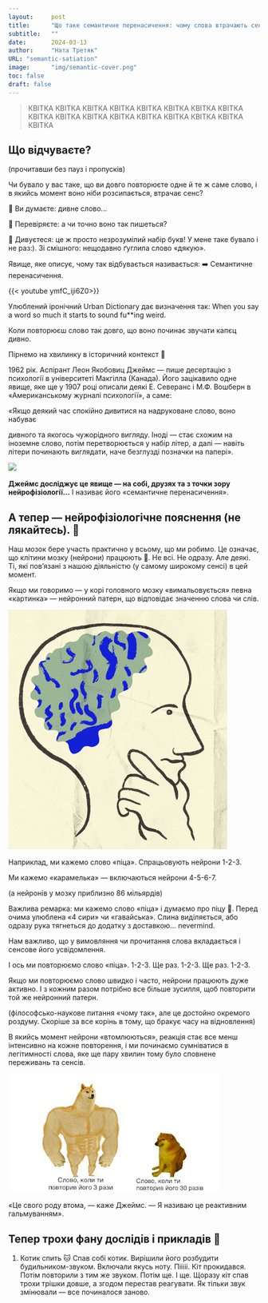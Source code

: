 ```yaml
---
layout:     post 
title:      "Що таке семантичне перенасичення: чому слова втрачають сенс, і до чого тут Шекспір, бізони та заїкання"
subtitle:   ""
date:       2024-03-13
author:     "Ната Третяк"
URL: "semantic-satiation"
image:      "img/semantic-cover.png"
toc: false
draft: false
---
```


> КВІТКА КВІТКА КВІТКА КВІТКА КВІТКА КВІТКА КВІТКА КВІТКА КВІТКА КВІТКА КВІТКА КВІТКА КВІТКА КВІТКА КВІТКА КВІТКА КВІТКА

## Що відчуваєте?

(прочитавши без пауз і пропусків)

Чи бувало у вас таке, що ви довго повторюєте одне й те ж саме слово, і в якийсь момент воно ніби розсипається, втрачає сенс?

💭 Ви думаєте: дивне слово...

💭 Перевіряєте: а чи точно воно так пишеться?

💭 Дивуєтеся: це ж просто незрозумілий набір букв!
У мене таке бувало і не раз:). Зі смішного: нещодавно ґуглила слово «‎дякую».

Явище, яке описує, чому так відбувається називається:  ➡️ Семантичне перенасичення.

{{< youtube ymfC_iji6Z0>}}

Улюблений іронічний Urban Dictionary дає визначення так: When you say a word so much it starts to sound fu**ing weird.

Коли повторюєш слово так довго, що воно починає звучати капєц дивно. 

Пірнемо на хвилинку в історичний контекст 🥽

1962 рік. Аспірант Леон Якобовиц Джеймс — пише десертацію з психології в університеті Макгілла (Канада). Його зацікавило одне явище, яке ще у 1907 році описали деякі Е. Северанс і М.Ф. Вошберн в «‎Американському журналі психології»‎, а саме: 

«‎Якщо деякий час спокійно дивитися на надруковане слово, воно набуває

дивного та якогось чужорідного вигляду. Іноді — стає схожим на іноземне слово, потім перетворюється у набір літер, а далі — навіть літери починають виглядати, наче безглузді позначки на папері»‎.

![](/img/semantic-1.gif)

**Джеймс досліджує це явище — на собі, друзях та з точки зору нейрофізіології…** І називає його «‎семантичне перенасичення»‎.

## А тепер — нейрофізіологічне пояснення (не лякайтесь). 🧠

Наш мозок бере участь практично у всьому, що ми робимо. Це означає, що клітини мозку (нейрони) працюють 💪. Не всі. Не одразу. Але деякі. Ті, які повʼязані з нашою діяльністю (у самому широкому сенсі) в цей момент. 


Якщо ми говоримо — у корі головного мозку «‎вимальовується»‎ певна «‎картинка»‎ — нейронний патерн, що відповідає значенню слова чи слів.

![](/img/semantic-2.gif)

Наприклад, ми кажемо слово «‎піца»‎. Спрацьовують нейрони 1-2-3. 

Ми кажемо «‎карамелька»‎ — включаються нейрони 4-5-6-7. 

(а нейронів у мозку приблизно 86 мільярдів) 

Важлива ремарка: ми кажемо слово «‎піца»‎ і думаємо про піцу 🍕. Перед очима улюблена «‎4 сири»‎ чи «‎гавайська»‎. Слина виділяється, або одразу рука тягнеться до додатку з доставкою… nevermind.

Нам важливо, що у вимовляння чи прочитання слова вкладається і сенсове його усвідомлення. 

І ось ми повторюємо слово «‎піца»‎. 1-2-3. Ще раз. 1-2-3. Ще раз. 1-2-3.

Якщо ми повторюємо слово швидко і часто, нейрони працюють дуже активно. І з кожним разом потрібно все більше зусилля, щоб повторити той же нейронний патерн. 

(філософсько-наукове питання «‎чому так»‎, але це достойно окремого роздуму. Скоріше за все корінь в тому, що бракує часу на відновлення)

В якийсь момент нейрони «‎втомлюються»‎, реакція стає все менш інтенсивно на кожне повторення, і ми починаємо сумніватися в легітимності слова, яке ще пару хвилин тому було сповнене переживань та сенсів. 

![](/img/semantic-3.jpg)

«Це свого роду втома, — каже Джеймс. — Я називаю це реактивним гальмуванням».

## Тепер трохи фану дослідів і прикладів 🎲
1. Котик спить 🐱
Спав собі котик. Вирішили його розбудити будильником-звуком. Включали якусь ноту. Пііііі. Кіт прокидався. Потім повторили з тим же звуком. Потім ще. І ще.  Щоразу кіт спав трохи трішки довше, а згодом перестав реагувати. Як тільки звук змінювали — все починалося заново.
